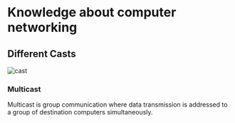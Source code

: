 # Knowledge about computer networking

## Different Casts
![cast](https://github.com/XinyuKang/techInterviewPrep/assets/46883505/f4dbdefd-4167-447b-b7d9-951132878804)

### Multicast
Multicast is group communication where data transmission is addressed to a group of destination computers simultaneously.

